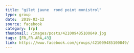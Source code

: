 ```yaml
---
title: "gilet jaune  rond point monistrol"
type: group
date:  2019-03-12
source: facebook
category: [rp]
thumbnail: /images/posts/421009485100849.jpg
tags: [FR,FR-ARA,43]
link: https://www.facebook.com/groups/421009485100849/
---
```

